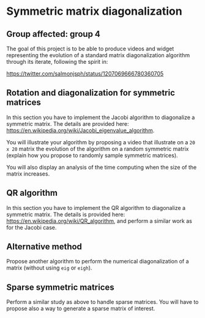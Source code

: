# Symmetric matrix diagonalization

## Group affected: group 4

The goal of this project is to be able to produce videos and widget representing the evolution of a standard matrix diagonalization algorithm through its iterate, following the spirit in:

<https://twitter.com/salmonjsph/status/1207069666780360705>

## Rotation and diagonalization for symmetric matrices

In this section you have to implement the Jacobi algorithm to diagonalize a symmetric matrix. The details are provided here: <https://en.wikipedia.org/wiki/Jacobi_eigenvalue_algorithm>.

You will illustrate your algorithm by proposing a video that illustrate on a `20 x 20` matrix the evolution of the algorithm on a random symmetric matrix (explain how you propose to randomly sample symmetric matrices).

You will also display an analysis of the time computing when the size of the matrix increases.

## QR algorithm

In this section you have to implement the QR algorithm to diagonalize a symmetric matrix. The details is provided here: <https://en.wikipedia.org/wiki/QR_algorithm>, and perform a similar work as for the Jacobi case.

## Alternative method

Propose another algorithm to perform the numerical diagonalization of a matrix (without using `eig` or `eigh`).

## Sparse symmetric matrices

Perform a similar study as above to handle sparse matrices.
You will have to propose also a way to generate a sparse matrix of interest.
